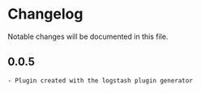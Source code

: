 # Changelog
Notable changes will be documented in this file.

## 0.0.5
	- Plugin created with the logstash plugin generator